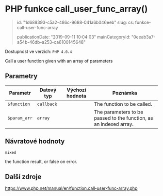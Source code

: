 PHP funkce call_user_func_array()
=================================

> id: "1d688393-c5a2-486c-9688-041a6b046eeb"
> slug:
> 	cs: funkce-call-user-func-array
>
> publicationDate: "2019-09-11 10:04:03"
> mainCategoryId: "0eeab3a7-a54b-46db-a253-ca6100145648"

Dostupnost ve verzích: `PHP 4.0.4`

Call a user function given with an array of parameters


Parametry
--------------

| Parametr | Datový typ | Výchozí hodnota | Poznámka |
|-----|-----|-----|-----|
| `$function` | `callback` |  | The function to be called. |
| `$param_arr` | `array` |  | The parameters to be passed to the function, as an indexed array. |


Návratové hodnoty
----------------

`mixed`

the function result, or false on error.

Další zdroje
------------

https://www.php.net/manual/en/function.call-user-func-array.php
